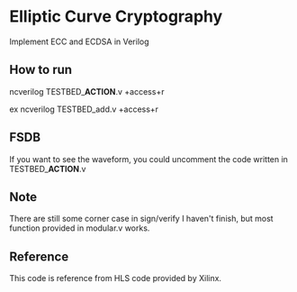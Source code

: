 # Elliptic Curve Cryptography
Implement ECC and ECDSA in Verilog

## How to run
ncverilog TESTBED_**ACTION**.v +access+r

ex
ncverilog TESTBED_add.v +access+r

## FSDB
If you want to see the waveform, you could uncomment the code written in TESTBED_**ACTION**.v

## Note
There are still some corner case in sign/verify I haven't finish, but most function provided in modular.v works.

## Reference
This code is reference from HLS code provided by Xilinx.

